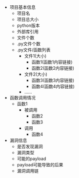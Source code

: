 - 项目基本信息
  - 项目名
  - 项目总大小
  - python版本
  - 外部库引用
  - 文件个数
  - .py文件个数
  - .py文件/函数列表
    - 文件1(大小)
      - 函数1(函数1内容链接)
      - 函数2(函数2内容链接)
    - 文件2(大小)
      - 函数3(函数3内容链接)
      - 函数4(函数4内容链接)
    - ......
- 函数调用情况
  - 函数1
    - 被调用
      - 函数2
      - 函数3
    - 调用
      - 函数4
- 漏洞信息
  - 是否发现漏洞
  - 漏洞类型
  - 可能的payload
  - payload可能导致的后果
  - 漏洞调用链
